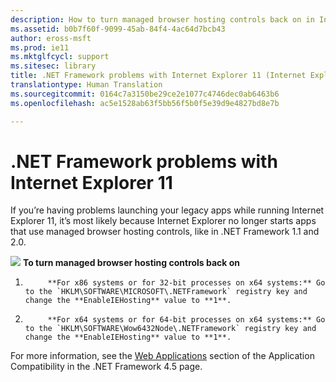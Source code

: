 ```yaml
---
description: How to turn managed browser hosting controls back on in Internet Explorer 11.
ms.assetid: b0b7f60f-9099-45ab-84f4-4ac64d7bcb43
author: eross-msft
ms.prod: ie11
ms.mktglfcycl: support
ms.sitesec: library
title: .NET Framework problems with Internet Explorer 11 (Internet Explorer 11 for IT Pros)
translationtype: Human Translation
ms.sourcegitcommit: 0164c7a3150be29ce2e1077c4746dec0ab6463b6
ms.openlocfilehash: ac5e1528ab63f5bb56f5b0f5e39d9e4827bd8e7b

---
```


# .NET Framework problems with Internet Explorer 11
If you’re having problems launching your legacy apps while running Internet Explorer 11, it’s most likely because Internet Explorer no longer starts apps that use managed browser hosting controls, like in .NET Framework 1.1 and 2.0.

 ![](images/wedge.gif) **To turn managed browser hosting controls back on**

1.  
            **For x86 systems or for 32-bit processes on x64 systems:** Go to the `HKLM\SOFTWARE\MICROSOFT\.NETFramework` registry key and change the **EnableIEHosting** value to **1**.

2.  
            **For x64 systems or for 64-bit processes on x64 systems:** Go to the `HKLM\SOFTWARE\Wow6432Node\.NETFramework` registry key and change the **EnableIEHosting** value to **1**.

For more information, see the [Web Applications](http://go.microsoft.com/fwlink/p/?LinkId=308903) section of the Application Compatibility in the .NET Framework 4.5 page.

 

 






<!--HONumber=Jun16_HO4-->


